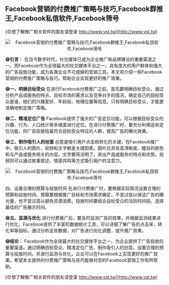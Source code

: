 ## **Facebook营销的付费推广策略与技巧,Facebook群推王,Facebook私信软件,Facebook筛号**

[😍想了解推广相关软件的朋友请登录 http://www.vst.tw](http://www.vst.tw)

 <center><img src="https://vst.tw/MP4/tuiguang/png/5.png" alt="Facebook营销的付费推广策略与技巧,Facebook群推王,Facebook私信软件,Facebook筛号"></center>

**😄引言：**
在当今数字时代，社交媒体已成为企业推广和品牌建设的重要渠道之一。而Facebook作为全球最大的社交媒体平台之一，具有庞大的用户群体和强大的广告投放功能，成为各类企业不可或缺的营销工具。本文将介绍一些Facebook营销的付费推广策略与技巧，帮助企业实现更好的推广效果。

**😄一、明确目标受众**
在进行Facebook付费推广之前，首先要明确目标受众。通过分析产品或服务的特点、目标市场的需求以及竞争对手的情况，确定自己的目标受众是谁，他们的兴趣爱好、年龄段、地理位置等信息。只有明确目标受众，才能更准确地制定推广策略。

**😄二、精准定位广告**
Facebook提供了强大的广告定位功能，可以根据目标受众的兴趣、行为、人口统计等多维度进行定位。在进行付费推广时，要充分利用这些定位功能，将广告投放给最符合目标受众特征的人群，提高广告的曝光效果。

**😄三、制作吸引人的创意**
创意是吸引用户点击和转化的关键。在Facebook推广中，吸引人的图片、视频和文字都是关键因素。图片应具有高清晰度、醒目的颜色和与产品或服务相关的内容。文字要简洁明了，突出产品或服务的特点和优势。视频则可以通过故事叙述、情感共鸣等方式吸引用户的注意力。

 <center><img src="https://vst.tw/MP4/tuiguang/png/0.png" alt="Facebook营销的付费推广策略与技巧,Facebook群推王,Facebook私信软件,Facebook筛号"></center>

四、设置合理的预算与投放时间
在进行付费推广时，要根据实际情况设置合理的预算和投放时间。预算要根据推广目标和市场需求确定，不宜过低以保证广告的曝光量，也不宜过高以避免资源浪费。投放时间要结合目标受众的活跃时间段，选择最佳的广告展示时间。

**😄五、监测与优化**
进行付费推广后，要及时监测广告的效果，并根据监测结果进行优化。Facebook提供了丰富的数据统计工具，可以详细了解广告的点击率、转化率等指标。通过分析这些数据，对广告进行优化调整，提升推广效果。

**😄结论：**
Facebook作为全球最大的社交媒体平台之一，为企业提供了广告投放的重要渠道。通过明确目标受众、精准定位广告、制作吸引人的创意、设置合理的预算与投放时间，并进行监测与优化，企业可以在Facebook上实现更好的推广效果。希望本文提供的付费推广策略与技巧能够对您的Facebook营销工作有所帮助。

[😍想了解推广相关软件的朋友请登录 http://www.vst.tw](http://www.vst.tw)



